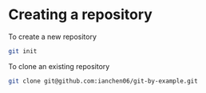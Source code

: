 # Creating a repository

To create a new repository

```bash
git init
```

To clone an existing repository

```bash
git clone git@github.com:ianchen06/git-by-example.git
```